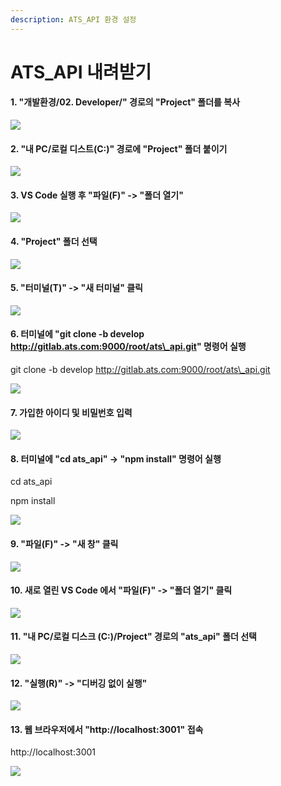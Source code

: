 ```yaml
---
description: ATS_API 환경 설정
---
```


# ATS\_API 내려받기

#### 1. "개발환경/02. Developer/" 경로의 "Project" 폴더를 복사&#x20;

![](../.gitbook/assets/ds\_01.png)

#### 2. "내 PC/로컬 디스트(C:)" 경로에 "Project" 폴더 붙이기

![](../.gitbook/assets/ds\_02.png)

#### 3. VS Code 실행 후 "파일(F)" -> "폴더 열기"

![](../.gitbook/assets/ds\_03.png)

#### 4. "Project" 폴더 선택&#x20;

![](../.gitbook/assets/ds\_04.png)

#### 5. "터미널(T)" -> "새 터미널" 클릭&#x20;

![](../.gitbook/assets/ds\_05.png)

#### 6. 터미널에 "git clone -b develop http://gitlab.ats.com:9000/root/ats\_api.git" 명령어 실행&#x20;

git clone -b develop http://gitlab.ats.com:9000/root/ats\_api.git

![](../.gitbook/assets/ng\_01.png)

#### 7. 가입한 아이디 및 비밀번호 입력

![](../.gitbook/assets/ds\_08.png)

#### 8. 터미널에 "cd ats\_api" -> "npm install" 명령어 실행&#x20;

cd ats\_api

npm install

![](../.gitbook/assets/ds\_08.png)

#### 9. "파일(F)" -> "새 창" 클릭&#x20;

![](../.gitbook/assets/ds\_09.png)

#### 10. 새로 열린 VS Code 에서 "파일(F)" -> "폴더 열기" 클릭&#x20;

![](../.gitbook/assets/ds\_10.png)

#### 11. "내 PC/로컬 디스크 (C:)/Project" 경로의 "ats\_api" 폴더 선택

![](../.gitbook/assets/ds\_11.png)

#### 12. "실행(R)" -> "디버깅 없이 실행"

![](../.gitbook/assets/ds\_12.png)

#### 13. 웹 브라우저에서 "http://localhost:3001" 접속&#x20;

http://localhost:3001

![](../.gitbook/assets/ds\_13.png)
